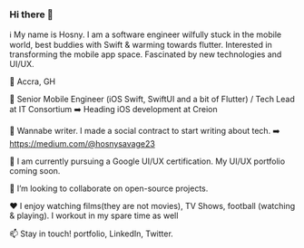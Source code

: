 ### Hi there 👋

<!--
**KobbySkywalker/KobbySkywalker** is a _special_ I* repository because its 'README.md (this file) appears on your GitHub profile.

-->

ℹ️ My name is Hosny. I am a software engineer wilfully stuck in the mobile world, best buddies with Swift & warming towards flutter. Interested in transforming the mobile app space. Fascinated by new technologies and UI/UX.

📌 Accra, GH

💼 Senior Mobile Engineer (iOS Swift, SwiftUI and a bit of Flutter) / Tech Lead at IT Consortium  ➡️ Heading iOS development at Creion

📝 Wannabe writer. I made a social contract to start writing about tech. ➡️ https://medium.com/@hosnysavage23

🌱 I am currently pursuing a Google UI/UX certification. My UI/UX portfolio coming soon.

👥 I’m looking to collaborate on open-source projects.

❤️ I enjoy watching films(they are not movies), TV Shows, football (watching & playing). I workout in my spare time as well

📫 Stay in touch! portfolio, LinkedIn, Twitter.
